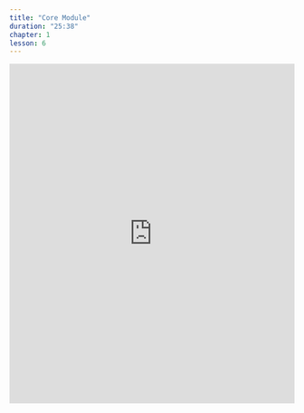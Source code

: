 ```yaml
---
title: "Core Module"
duration: "25:38"
chapter: 1
lesson: 6
---
```


<iframe width="100%" height="600" src="https://www.youtube.com/embed/eomfh8kJ81k" title="YouTube video player" frameborder="0" allow="accelerometer; autoplay; clipboard-write; encrypted-media; gyroscope; picture-in-picture; web-share" allowfullscreen></iframe>
